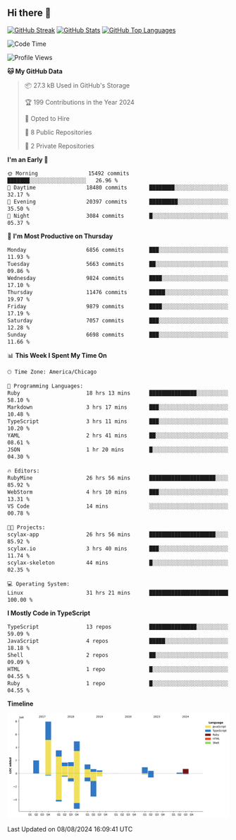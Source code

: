 ## Hi there 👋

<!--
- 🔭 I’m currently working on ...
- 🌱 I’m currently learning ...
- 👯 I’m looking to collaborate on ...
- 🤔 I’m looking for help with ...
- 💬 Ask me about ...
- 📫 How to reach me: ...
- 😄 Pronouns: ...
- ⚡ Fun fact: ...
-->

[![GitHub Streak](https://github-readme-streak-stats.herokuapp.com?user=jameswlane&theme=tokyonight)](https://git.io/streak-stats)
[![GitHub Stats](https://github-readme-stats.vercel.app/api?username=jameswlane&show_icons=true&theme=tokyonight)](https://github-readme-stats.vercel.app)
[![GitHub Top Languages](https://github-readme-stats.vercel.app/api/top-langs?username=jameswlane&show_icons=true&locale=en&layout=compact&theme=tokyonight)](https://github-readme-stats.vercel.app)


<!--START_SECTION:waka-->
![Code Time](http://img.shields.io/badge/Code%20Time-58%20hrs%2032%20mins-blue)

![Profile Views](http://img.shields.io/badge/Profile%20Views-72-blue)

**🐱 My GitHub Data** 

> 📦 27.3 kB Used in GitHub's Storage 
 > 
> 🏆 199 Contributions in the Year 2024
 > 
> 💼 Opted to Hire
 > 
> 📜 8 Public Repositories 
 > 
> 🔑 2 Private Repositories 
 > 
**I'm an Early 🐤** 

```text
🌞 Morning                15492 commits       ███████░░░░░░░░░░░░░░░░░░   26.96 % 
🌆 Daytime                18480 commits       ████████░░░░░░░░░░░░░░░░░   32.17 % 
🌃 Evening                20397 commits       █████████░░░░░░░░░░░░░░░░   35.50 % 
🌙 Night                  3084 commits        █░░░░░░░░░░░░░░░░░░░░░░░░   05.37 % 
```
📅 **I'm Most Productive on Thursday** 

```text
Monday                   6856 commits        ███░░░░░░░░░░░░░░░░░░░░░░   11.93 % 
Tuesday                  5663 commits        ██░░░░░░░░░░░░░░░░░░░░░░░   09.86 % 
Wednesday                9824 commits        ████░░░░░░░░░░░░░░░░░░░░░   17.10 % 
Thursday                 11476 commits       █████░░░░░░░░░░░░░░░░░░░░   19.97 % 
Friday                   9879 commits        ████░░░░░░░░░░░░░░░░░░░░░   17.19 % 
Saturday                 7057 commits        ███░░░░░░░░░░░░░░░░░░░░░░   12.28 % 
Sunday                   6698 commits        ███░░░░░░░░░░░░░░░░░░░░░░   11.66 % 
```


📊 **This Week I Spent My Time On** 

```text
🕑︎ Time Zone: America/Chicago

💬 Programming Languages: 
Ruby                     18 hrs 13 mins      ███████████████░░░░░░░░░░   58.10 % 
Markdown                 3 hrs 17 mins       ███░░░░░░░░░░░░░░░░░░░░░░   10.48 % 
TypeScript               3 hrs 11 mins       ███░░░░░░░░░░░░░░░░░░░░░░   10.20 % 
YAML                     2 hrs 41 mins       ██░░░░░░░░░░░░░░░░░░░░░░░   08.61 % 
JSON                     1 hr 20 mins        █░░░░░░░░░░░░░░░░░░░░░░░░   04.30 % 

🔥 Editors: 
RubyMine                 26 hrs 56 mins      █████████████████████░░░░   85.92 % 
WebStorm                 4 hrs 10 mins       ███░░░░░░░░░░░░░░░░░░░░░░   13.31 % 
VS Code                  14 mins             ░░░░░░░░░░░░░░░░░░░░░░░░░   00.78 % 

🐱‍💻 Projects: 
scylax-app               26 hrs 56 mins      █████████████████████░░░░   85.92 % 
scylax.io                3 hrs 40 mins       ███░░░░░░░░░░░░░░░░░░░░░░   11.74 % 
scylax-skeleton          44 mins             █░░░░░░░░░░░░░░░░░░░░░░░░   02.35 % 

💻 Operating System: 
Linux                    31 hrs 21 mins      █████████████████████████   100.00 % 
```

**I Mostly Code in TypeScript** 

```text
TypeScript               13 repos            ███████████████░░░░░░░░░░   59.09 % 
JavaScript               4 repos             █████░░░░░░░░░░░░░░░░░░░░   18.18 % 
Shell                    2 repos             ██░░░░░░░░░░░░░░░░░░░░░░░   09.09 % 
HTML                     1 repo              █░░░░░░░░░░░░░░░░░░░░░░░░   04.55 % 
Ruby                     1 repo              █░░░░░░░░░░░░░░░░░░░░░░░░   04.55 % 
```



**Timeline**

![Lines of Code chart](https://raw.githubusercontent.com/jameswlane/jameswlane/main/assets/bar_graph.png)


 Last Updated on 08/08/2024 16:09:41 UTC
<!--END_SECTION:waka-->

